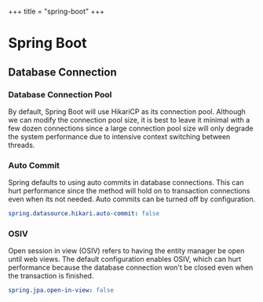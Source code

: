 +++
title = "spring-boot"
+++

# Spring Boot

## Database Connection

### Database Connection Pool

By default, Spring Boot will use HikariCP as its connection pool. Although we can modify the
connection pool size, it is best to leave it minimal with a few dozen connections since a large
connection pool size will only degrade the system performance due to intensive context switching
between threads.

### Auto Commit

Spring defaults to using auto commits in database connections.
This can hurt performance since the method will hold on to transaction connections even when
its not needed. Auto commits can be turned off by configuration.

```yaml
spring.datasource.hikari.auto-commit: false
```

### OSIV

Open session in view (OSIV) refers to having the entity manager be open until web views.
The default configuration enables OSIV, which can hurt performance because the database connection
won't be closed even when the transaction is finished.

```yaml
spring.jpa.open-in-view: false
```
